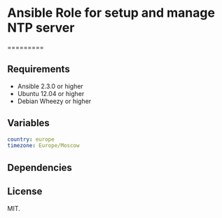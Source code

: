 # Ansible Role for setup and manage NTP server
=========

Requirements
------------
* Ansible 2.3.0 or higher
* Ubuntu 12.04 or higher
* Debian Wheezy or higher

## Variables

```yaml
country: europe
timezone: Europe/Moscow
```

## Dependencies

## License

MIT.
